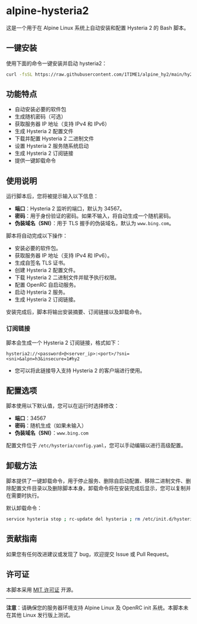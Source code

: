 # alpine-hysteria2

这是一个用于在 Alpine Linux 系统上自动安装和配置 Hysteria 2 的 Bash 脚本。

## 一键安装

使用下面的命令一键安装并启动 hysteria2：

```bash
curl -fsSL https://raw.githubusercontent.com/1TIME1/alpine_hy2/main/hy2.sh -o hy2.sh && chmod +x hy2.sh && sh hy2.sh
```

## 功能特点

- 自动安装必要的软件包
- 生成随机密码（可选）
- 获取服务器 IP 地址（支持 IPv4 和 IPv6）
- 生成 Hysteria 2 配置文件
- 下载并配置 Hysteria 2 二进制文件
- 设置 Hysteria 2 服务随系统启动
- 生成 Hysteria 2 订阅链接
- 提供一键卸载命令

## 使用说明

运行脚本后，您将被提示输入以下信息：

- **端口**：Hysteria 2 监听的端口，默认为 34567。
- **密码**：用于身份验证的密码。如果不输入，将自动生成一个随机密码。
- **伪装域名（SNI）**：用于 TLS 握手的伪装域名，默认为 `www.bing.com`。

脚本将自动完成以下操作：

- 安装必要的软件包。
- 获取服务器 IP 地址（支持 IPv4 和 IPv6）。
- 生成自签名 TLS 证书。
- 创建 Hysteria 2 配置文件。
- 下载 Hysteria 2 二进制文件并赋予执行权限。
- 配置 OpenRC 自启动服务。
- 启动 Hysteria 2 服务。
- 生成 Hysteria 2 订阅链接。

安装完成后，脚本将输出安装摘要、订阅链接以及卸载命令。

### 订阅链接

脚本会生成一个 Hysteria 2 订阅链接，格式如下：

```
hysteria2://<password>@<server_ip>:<port>/?sni=<sni>&alpn=h3&insecure=1#hy2
```

- 您可以将此链接导入支持 Hysteria 2 的客户端进行使用。

## 配置选项

脚本使用以下默认值，您可以在运行时选择修改：

- **端口**：34567
- **密码**：随机生成（如果未输入）
- **伪装域名（SNI）**：`www.bing.com`

配置文件位于 `/etc/hysteria/config.yaml`，您可以手动编辑以进行高级配置。

## 卸载方法

脚本提供了一键卸载命令，用于停止服务、删除自启动配置、移除二进制文件、删除配置文件目录以及删除脚本本身。卸载命令将在安装完成后显示，您可以复制并在需要时执行。

默认卸载命令：
```bash
service hysteria stop ; rc-update del hysteria ; rm /etc/init.d/hysteria ; rm /usr/local/bin/hysteria ; rm -rf /etc/hysteria ; rm hy2.sh
```

## 贡献指南

如果您有任何改进建议或发现了 bug，欢迎提交 Issue 或 Pull Request。

## 许可证

本脚本采用 [MIT 许可证](LICENSE) 开源。

---

**注意**：请确保您的服务器环境支持 Alpine Linux 及 OpenRC init 系统。本脚本未在其他 Linux 发行版上测试。
